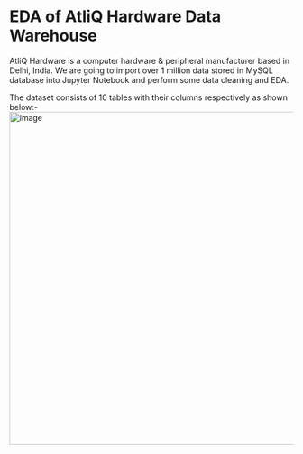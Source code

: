 # EDA of AtliQ Hardware Data Warehouse

AtliQ Hardware is a computer hardware & peripheral manufacturer based in Delhi, India. We are going to import over 1 million data stored in MySQL database into Jupyter Notebook and perform some data cleaning and EDA. 

The dataset consists of 10 tables with their columns respectively as shown below:-
<img width="590" alt="image" src="https://user-images.githubusercontent.com/105427308/222902307-837a8f86-4b3a-4d17-8fa2-beb4a699508f.png">

